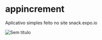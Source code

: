 # appincrement
Aplicativo simples feito no site snack.expo.io 

![Sem título](https://user-images.githubusercontent.com/62177135/227209927-631e6967-980d-45f1-9fec-019b609a4e90.png)


